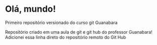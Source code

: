 # Olá, mundo!
 Primeiro repositório versionado do curso git Guanabara

Repositório criado em uma aula de git e git hub do professor Guanabara!
Adicionei essa linha direto do repositório remoto do Git Hub
